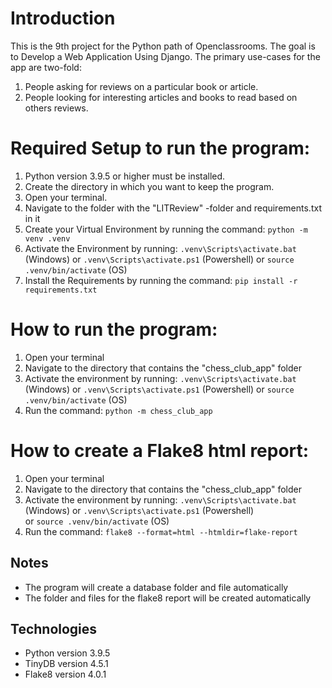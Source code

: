 # Introduction
This is the 9th project for the Python path of Openclassrooms. The goal is to Develop a Web Application Using Django.
The primary use-cases for the app are two-fold:
1. People asking for reviews on a particular book or article.
2. People looking for interesting articles and books to read based on others reviews.


# Required Setup to run the program:

1. Python version 3.9.5 or higher must be installed.
2. Create the directory in which you want to keep the program.
3. Open your terminal.
4. Navigate to the folder with the "LITReview" -folder and requirements.txt in it
5. Create your Virtual Environment by running the command: `python -m venv .venv`
6. Activate the Environment by running: 
 `.venv\Scripts\activate.bat` (Windows) 
 or `.venv\Scripts\activate.ps1` (Powershell)
 or `source .venv/bin/activate` (OS)
7. Install the Requirements by running the command: `pip install -r requirements.txt`
   
# How to run the program:
1. Open your terminal
2. Navigate to the directory that contains the "chess_club_app" folder
3. Activate the environment by running: 
 `.venv\Scripts\activate.bat` (Windows) 
 or `.venv\Scripts\activate.ps1` (Powershell)
 or `source .venv/bin/activate` (OS)
4. Run the command: `python -m chess_club_app`

# How to create a Flake8 html report:
1. Open your terminal
2. Navigate to the directory that contains the "chess_club_app" folder
3. Activate the environment by running: 
 `.venv\Scripts\activate.bat` (Windows) 
 or `.venv\Scripts\activate.ps1` (Powershell)   
 or `source .venv/bin/activate` (OS)
4. Run the command: `flake8 --format=html --htmldir=flake-report`
   
## Notes
- The program will create a database folder and file automatically
- The folder and files for the flake8 report will be created automatically

## Technologies
- Python version 3.9.5
- TinyDB version 4.5.1
- Flake8 version 4.0.1